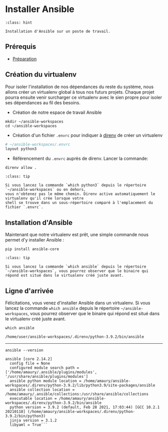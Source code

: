 # Installer Ansible

```{admonition} Objectif
:class: hint

Installation d'Ansible sur un poste de travail.
```

## Prérequis

* [Préparation](/exercises/prerequisites.md)

## Création du virtualenv

Pour isoler l'installation de nos dépendances du reste du système, nous allons créer un 
virtualenv global à tous nos futurs projets. Chaque projet pourra ensuite venir 
surcharger ce virtualenv avec le sien propre pour isoler ses dépendances au fil des besoins.

* Création de notre espace de travail Ansible

```shell session
mkdir ~/ansible-workspaces
cd ~/ansible-workspaces
```

* Création d'un fichier `.envrc` pour indiquer à [direnv](https://direnv.net/) de créer un virtualenv

```bash
# ~/ansible-workspaces/.envrc
layout python3
```

* Référencement du `.envrc` auprès de direnv. Lancer la commande:

```shell session
direnv allow .
```

```{admonition} Activation automatique du virtualenv
:class: tip

Si vous lancez la commande `which python3` depuis le répertoire `~/ansible-workspaces` ou en dehors, 
vous n'obtenez pas le même chemin. Direnv active automatiquement le virtualenv qu'il crée lorsque votre 
shell se trouve dans un sous-répertoire comparé à l'emplacement du fichier `.envrc`.
```

## Installation d'Ansible

Maintenant que notre virtualenv est prêt, une simple commande nous permet d'y installer Ansible :

```shell session
pip install ansible-core 
```

```{admonition} Installation locale
:class: tip

Si vous lancez la commande `which ansible` depuis le répertoire `~/ansible-workspaces`, vous pourrez observer que le binaire qui
répond est situé dans le virtualenv créé juste avant.
```

## Ligne d'arrivée

Félicitations, vous venez d'installer Ansible dans un virtualenv. Si vous lancez la commande `which ansible` 
depuis le répertoire `~/ansible-workspaces`, vous pourrez observer que le binaire qui
répond est situé dans le virtualenv créé juste avant.

```shell session
which ansible
```
```
/home/user/ansible-workspaces/.direnv/python-3.9.2/bin/ansible
```
----
```shell session
ansible --version
```
```
ansible [core 2.14.2]
  config file = None
  configured module search path = ['/home/amaury/.ansible/plugins/modules', '/usr/share/ansible/plugins/modules']
  ansible python module location = /home/amaury/ansible-workspaces/.direnv/python-3.9.2/lib/python3.9/site-packages/ansible
  ansible collection location = /home/amaury/.ansible/collections:/usr/share/ansible/collections
  executable location = /home/amaury/ansible-workspaces/.direnv/python-3.9.2/bin/ansible
  python version = 3.9.2 (default, Feb 28 2021, 17:03:44) [GCC 10.2.1 20210110] (/home/amaury/ansible-workspaces/.direnv/python-3.9.2/bin/python3)
  jinja version = 3.1.2
  libyaml = True```
```

